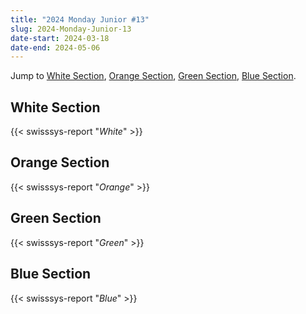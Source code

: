 ```yaml
---
title: "2024 Monday Junior #13"
slug: 2024-Monday-Junior-13
date-start: 2024-03-18
date-end: 2024-05-06
---
```


Jump to [White Section](#white-section),
[Orange Section](#orange-section),
[Green Section](#green-section),
[Blue Section](#Blue-section).

## White Section

{{< swisssys-report "*White*" >}}

## Orange Section

{{< swisssys-report "*Orange*" >}}

## Green Section

{{< swisssys-report "*Green*" >}}

## Blue Section

{{< swisssys-report "*Blue*" >}}
